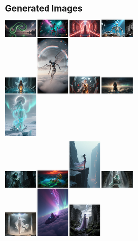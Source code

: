 # Generated Images



<img src="2025_11_01_01.webp" width="100"/> <img src="2025_11_01_02.webp" width="100"/> <img src="2025_11_01_03.webp" width="100"/> <img src="2025_11_01_04.webp" width="100"/> <img src="2025_11_01_05.webp" width="100"/> <img src="2025_11_01_06.webp" width="100"/> <img src="2025_11_01_07.webp" width="100"/> <img src="2025_11_01_08.webp" width="100"/> <img src="2025_11_01_09.webp" width="100"/>

<img src="2025_11_01_10.webp" width="100"/> <img src="2025_11_01_11.webp" width="100"/> <img src="2025_11_01_12.webp" width="100"/> <img src="2025_11_01_13.webp" width="100"/> <img src="2025_11_01_14.webp" width="100"/> <img src="2025_11_01_15.webp" width="100"/> <img src="2025_11_01_16.webp" width="100"/>